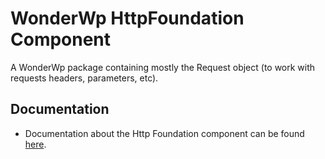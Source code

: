 # WonderWp HttpFoundation Component

A WonderWp package containing mostly the Request object (to work with requests headers, parameters, etc).

## Documentation

- Documentation about the Http Foundation component can be found [here](http://wonderwp.net/Framewok_components/Http_Foundation/index.html).

